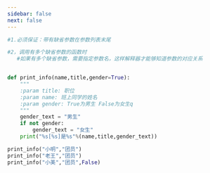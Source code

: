 ```yaml
---
sidebar: false
next: false
---
```

<BlogInfo/>






```python
#1.必须保证：带有缺省参数在参数列表末尾

#2，调用有多个缺省参数的函数时
   #如果有多个缺省参数，需要指定参数名，这样解释器才能够知道参数的对应关系


def print_info(name,title,gender=True):
    """
    :param title: 职位
    :param name: 班上同学的姓名
    :param gender: True为男生 False为女生q
    """
    gender_text = "男生"
    if not gender:
        gender_text = "女生"
    print("%s[%s]是%s"%(name,title,gender_text))

print_info("小明","团员")
print_info("老王","团员")
print_info("小美","团员",False)

```






<ActionBox />
        
<style>#top-box {margin-top:0.5rem!important;}</style>